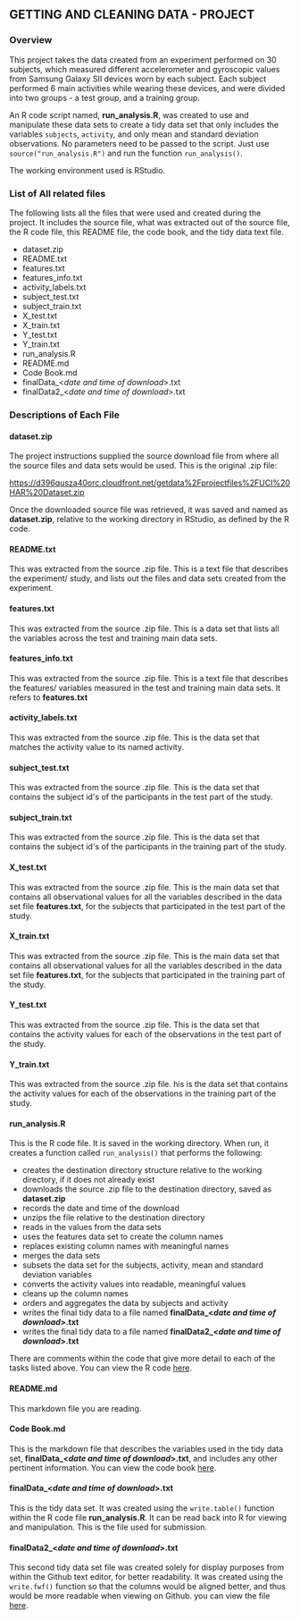 ## GETTING AND CLEANING DATA - PROJECT

### Overview

This project takes the data created from an experiment performed on 30 subjects, which measured different accelerometer and gyroscopic values from Samsung Galaxy SII devices worn by each subject.  Each subject performed 6 main activities while wearing these devices, and were divided into two groups - a test group, and a training group. 

An R code script named, **run_analysis.R**, was created to use and manipulate these data sets to create a tidy data set that only includes the variables ```subjects```, ```activity```, and only mean and standard deviation observations.  No parameters need to be passed to the script.  Just use ```source("run_analysis.R")``` and run the function ```run_analysis()```.

The working environment used is RStudio.

### List of All related files
The following lists all the files that were used and created during the project.  It includes the source file, what was extracted out of the source file, the R code file, this README file, the code book, and the tidy data text file.
- dataset.zip
- README.txt
- features.txt
- features_info.txt
- activity_labels.txt
- subject_test.txt
- subject_train.txt
- X_test.txt
- X_train.txt
- Y_test.txt
- Y_train.txt
- run_analysis.R
- README.md
- Code Book.md
- finalData_<*date and time of download*>.txt
- finalData2_<*date and time of download*>.txt

### Descriptions of Each File

#### dataset.zip

The project instructions supplied the source download file from where all the source files and data sets would be used.  This is the original .zip file:

https://d396qusza40orc.cloudfront.net/getdata%2Fprojectfiles%2FUCI%20HAR%20Dataset.zip 

Once the downloaded source file was retrieved, it was saved and named as **dataset.zip**, relative to the working directory in RStudio, as defined by the R code.

#### README.txt

This was extracted from the source .zip file.  This is a text file that describes the experiment/ study, and lists out the files and data sets created from the experiment.

#### features.txt

This was extracted from the source .zip file. This is a data set that lists all the variables across the test and training main data sets.

#### features_info.txt

This was extracted from the source .zip file. This is a text file that describes the features/ variables measured in the test and training main data sets. It refers to **features.txt**

#### activity_labels.txt

This was extracted from the source .zip file. This is the data set that matches the activity value to its named activity.

#### subject_test.txt

This was extracted from the source .zip file.  This is the data set that contains the subject id's of the participants in the test part of the study.

#### subject_train.txt

This was extracted from the source .zip file. This is the data set that contains the subject id's of the participants in the training part of the study.

#### X_test.txt

This was extracted from the source .zip file. This is the main data set that contains all observational values for all the variables described in the data set file **features.txt**, for the subjects that participated in the test part of the study.

#### X_train.txt

This was extracted from the source .zip file. This is the main data set that contains all observational values for all the variables described in the data set file **features.txt**, for the subjects that participated in the training part of the study.

#### Y_test.txt

This was extracted from the source .zip file. This is the data set that contains the activity values for each of the observations in the test part of the study.

#### Y_train.txt

This was extracted from the source .zip file. his is the data set that contains the activity values for each of the observations in the training part of the study.

#### run_analysis.R

This is the R code file. It is saved in the working directory. When run, it creates a function called ```run_analysis()``` that performs the following:

- creates the destination directory structure relative to the working directory, if it does not already exist
- downloads the source .zip file to the destination directory, saved as **dataset.zip**
- records the date and time of the download
- unzips the file relative to the destination directory
- reads in the values from the data sets
- uses the features data set to create the column names
- replaces existing column names with meaningful names
- merges the data sets
- subsets the data set for the subjects, activity, mean and standard deviation variables
- converts the activity values into readable, meaningful values
- cleans up the column names
- orders and aggregates the data by subjects and activity
- writes the final tidy data to a file named **finalData_<*date and time of download*>.txt**
- writes the final tidy data to a file named **finalData2_<*date and time of download*>.txt**

There are comments within the code that give more detail to each of the tasks listed above.  You can view the R code [here](https://github.com/AmbroseT/getdataProject/blob/master/run_analysis.R).

#### README.md

This markdown file you are reading.

#### Code Book.md

 This is the markdown file that describes the variables used in the tidy data set, **finalData_<*date and time of download*>.txt**, and includes any other pertinent information. You can view the code book [here](https://github.com/AmbroseT/getdataProject/blob/master/Code%20Book.md).

#### finalData_<*date and time of download*>.txt

This is the tidy data set. It was created using the ```write.table()``` function within the R code file **run_analysis.R**. It can be read back into R for viewing and manipulation. This is the file used for submission.

#### finalData2_<*date and time of download*>.txt

This second tidy data set file was created solely for display purposes from within the Github text editor, for better readability. It was created using the ```write.fwf()``` function so that the columns would be aligned better, and thus would be more readable when viewing on Github. you can view the file [here](https://github.com/AmbroseT/getdataProject/blob/master/finalData2_Fri%20Jul%2025%2023.33.46%202014.txt).

